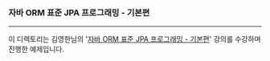 ### 자바 ORM 표준 JPA 프로그래밍 - 기본편
*** 
이 디렉토리는 김영한님의 '[자바 ORM 표준 JPA 프로그래밍 - 기본편](https://www.inflearn.com/course/ORM-JPA-Basic)' 강의를 수강하며 진행한 예제입니다.